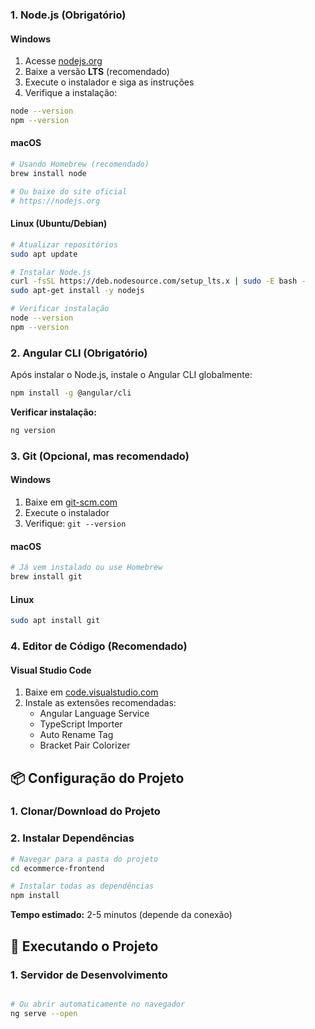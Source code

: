 ### **1. Node.js (Obrigatório)**

#### **Windows**
1. Acesse [nodejs.org](https://nodejs.org)
2. Baixe a versão **LTS** (recomendado)
3. Execute o instalador e siga as instruções
4. Verifique a instalação:
```bash
node --version
npm --version
```

#### **macOS**
```bash
# Usando Homebrew (recomendado)
brew install node

# Ou baixe do site oficial
# https://nodejs.org
```

#### **Linux (Ubuntu/Debian)**
```bash
# Atualizar repositórios
sudo apt update

# Instalar Node.js
curl -fsSL https://deb.nodesource.com/setup_lts.x | sudo -E bash -
sudo apt-get install -y nodejs

# Verificar instalação
node --version
npm --version
```

### **2. Angular CLI (Obrigatório)**

Após instalar o Node.js, instale o Angular CLI globalmente:

```bash
npm install -g @angular/cli
```

**Verificar instalação:**
```bash
ng version
```

### **3. Git (Opcional, mas recomendado)**

#### **Windows**
1. Baixe em [git-scm.com](https://git-scm.com)
2. Execute o instalador
3. Verifique: `git --version`

#### **macOS**
```bash
# Já vem instalado ou use Homebrew
brew install git
```

#### **Linux**
```bash
sudo apt install git
```

### **4. Editor de Código (Recomendado)**

#### **Visual Studio Code**
1. Baixe em [code.visualstudio.com](https://code.visualstudio.com)
2. Instale as extensões recomendadas:
   - Angular Language Service
   - TypeScript Importer
   - Auto Rename Tag
   - Bracket Pair Colorizer

## 📦 Configuração do Projeto

### **1. Clonar/Download do Projeto**

### **2. Instalar Dependências**

```bash
# Navegar para a pasta do projeto
cd ecommerce-frontend

# Instalar todas as dependências
npm install
```

**Tempo estimado:** 2-5 minutos (depende da conexão)

## 🚀 Executando o Projeto

### **1. Servidor de Desenvolvimento**

```bash

# Ou abrir automaticamente no navegador
ng serve --open
```
